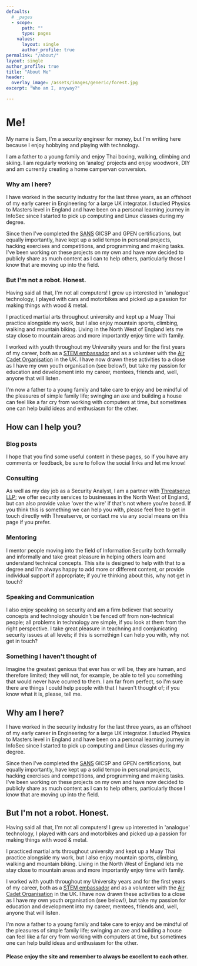 ```yaml
---
defaults:
  # _pages
  - scope:
      path: ""
      type: pages
    values:
      layout: single
      author_profile: true
permalink: "/about/"
layout: single
author_profile: true
title: "About Me"
header:
  overlay_image: /assets/images/generic/forest.jpg
excerpt: "Who am I, anyway?"

---
```


# Me!

My name is Sam, I'm a security engineer for money, but I'm writing here because I enjoy hobbying and playing with technology. 

I am a father to a young family and enjoy Thai boxing, walking, climbing and skiing. I am regularly working on ‘analog’ projects and enjoy woodwork, DIY and am currently creating a home campervan conversion. 

### Why am I here?

I have worked in the security industry for the last three years, as an offshoot of my early career in Engineering for a large UK integrator. I studied Physics to Masters level in England and have been on a personal learning journey in InfoSec since I started to pick up computing and Linux classes during my degree.

Since then I've completed the [SANS](https://www.sans.edu) GICSP and GPEN certifications, but equally importantly, have kept up a solid tempo in personal projects, hacking exercises and competitions, and programming and making tasks. I've been working on these projects on my own and have now decided to publicly share as much content as I can to help others, particularly those I know that are moving up into the field.

### But I'm not a robot. Honest.

Having said all that, I'm not all computers! I grew up interested in 'analogue' technology, I played with cars and motorbikes and picked up a passion for making things with wood & metal. 

I practiced martial arts throughout university and kept up a Muay Thai practice alongside my work, but I also enjoy mountain sports, climbing, walking and mountain biking. Living in the North West of England lets me stay close to mountain areas and more importantly enjoy time with family. 

I worked with youth throughout my University years and for the first years of my career, both as a [STEM embassador](https://www.stem.org.uk/stem-ambassadors) and as a volunteer with the [Air Cadet Organisation](https://www.raf.mod.uk/aircadets/) in the UK. I have now drawn these activities to a close as I have my own youth organisation (see below!), but take my passion for education and development into my career, mentees, friends and, well, anyone that will listen.

I'm now a father to a young family and take care to enjoy and be mindful of the pleasures of simple family life; swinging an axe and building a house can feel like a far cry from working with computers at time, but sometimes one can help build ideas and enthusiasm for the other.

## How can I help you?

### Blog posts

I hope that you find some useful content in these pages, so if you have any comments or feedback, be sure to follow the social links and let me know!

### Consulting
As well as my day job as a Security Analyst, I am a partner with [Threatserve LLP](https://www.threatserve.co.uk/); we offer security services to businesses in the North West of England, but can also provide value 'over the wire' if that's not where you're based. If you think this is something we can help you with, please feel free to get in touch directly with Threatserve, or contact me via any social means on this page if you prefer.

### Mentoring
I mentor people moving into the field of Information Security both formally and informally and take great pleasure in helping others learn and understand technical concepts. This site is designed to help with that to a degree and I'm always happy to add more or different content, or provide individual support if appropriate; if you're thinking about this, why not get in touch?

### Speaking and Communication
I also enjoy speaking on security and am a firm believer that security concepts and technology shouldn't be fenced off from non-technical people; all problems in technology are simple, if you look at them from the right perspective. I take great pleasure in teachning and comjunicating security issues at all levels; if this is somethign I can help you with, why not get in touch?

### Something I haven't thought of

Imagine the greatest genious that ever has or will be, they are human, and therefore limited; they will not, for example, be able to tell you something that would never have ocurred to them. I am far from perfect, so I'm sure there are things I could help people with that I haven't thought of; if you know what it is, please, tell me.

## Why am I here?

I have worked in the security industry for the last three years, as an offshoot of my early career in Engineering for a large UK integrator. I studied Physics to Masters level in England and have been on a personal learning journey in InfoSec since I started to pick up computing and Linux classes during my degree.

Since then I've completed the [SANS](https://www.sans.edu) GICSP and GPEN certifications, but equally importantly, have kept up a solid tempo in personal projects, hacking exercises and competitions, and programming and making tasks. I've been working on these projects on my own and have now decided to publicly share as much content as I can to help others, particularly those I know that are moving up into the field.

## But I'm not a robot. Honest.

Having said all that, I'm not all computers! I grew up interested in 'analogue' technology, I played with cars and motorbikes and picked up a passion for making things with wood & metal. 

I practiced martial arts throughout university and kept up a Muay Thai practice alongside my work, but I also enjoy mountain sports, climbing, walking and mountain biking. Living in the North West of England lets me stay close to mountain areas and more importantly enjoy time with family. 

I worked with youth throughout my University years and for the first years of my career, both as a [STEM embassador](https://www.stem.org.uk/stem-ambassadors) and as a volunteer with the [Air Cadet Organisation](https://www.raf.mod.uk/aircadets/) in the UK. I have now drawn these activities to a close as I have my own youth organisation (see below!), but take my passion for education and development into my career, mentees, friends and, well, anyone that will listen.

I'm now a father to a young family and take care to enjoy and be mindful of the pleasures of simple family life; swinging an axe and building a house can feel like a far cry from working with computers at time, but sometimes one can help build ideas and enthusiasm for the other.

#### Please enjoy the site and remember to always **be excellent to each other**.

